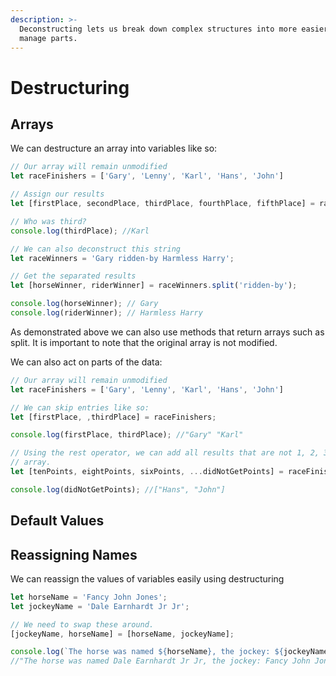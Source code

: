 ```yaml
---
description: >-
  Deconstructing lets us break down complex structures into more easier to
  manage parts.
---
```


# Destructuring

## Arrays

We can destructure an array into variables like so:

```javascript
// Our array will remain unmodified
let raceFinishers = ['Gary', 'Lenny', 'Karl', 'Hans', 'John']

// Assign our results
let [firstPlace, secondPlace, thirdPlace, fourthPlace, fifthPlace] = raceFinishers;

// Who was third?
console.log(thirdPlace); //Karl

// We can also deconstruct this string
let raceWinners = 'Gary ridden-by Harmless Harry';

// Get the separated results
let [horseWinner, riderWinner] = raceWinners.split('ridden-by');

console.log(horseWinner); // Gary 
console.log(riderWinner); // Harmless Harry
```

As demonstrated above we can also use methods that return arrays such as split. It is important to note that the original array is not modified.

We can also act on parts of the data:

```javascript
// Our array will remain unmodified
let raceFinishers = ['Gary', 'Lenny', 'Karl', 'Hans', 'John']

// We can skip entries like so:
let [firstPlace, ,thirdPlace] = raceFinishers;

console.log(firstPlace, thirdPlace); //"Gary" "Karl"

// Using the rest operator, we can add all results that are not 1, 2, 3 to a new 
// array.
let [tenPoints, eightPoints, sixPoints, ...didNotGetPoints] = raceFinishers;

console.log(didNotGetPoints); //["Hans", "John"]
```



## Default Values

## Reassigning Names

We can reassign the values of variables easily using destructuring

```javascript
let horseName = 'Fancy John Jones';
let jockeyName = 'Dale Earnhardt Jr Jr';

// We need to swap these around.
[jockeyName, horseName] = [horseName, jockeyName];

console.log(`The horse was named ${horseName}, the jockey: ${jockeyName}`); 
//"The horse was named Dale Earnhardt Jr Jr, the jockey: Fancy John Jones"
```

